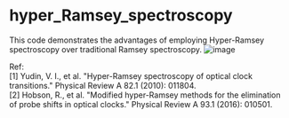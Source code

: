 # hyper_Ramsey_spectroscopy
This code demonstrates the advantages of employing Hyper-Ramsey spectroscopy over traditional Ramsey spectroscopy.<be>
![image](https://github.com/Nakarin315/hyper_Ramsey_spectroscopy/assets/93529299/72955821-88f3-4f7d-8df7-e97cf5ad0505)

Ref:<br>
[1] Yudin, V. I., et al. "Hyper-Ramsey spectroscopy of optical clock transitions." Physical Review A 82.1 (2010): 011804. <br>
[2] Hobson, R., et al. "Modified hyper-Ramsey methods for the elimination of probe shifts in optical clocks." Physical Review A 93.1 (2016): 010501.<br>

